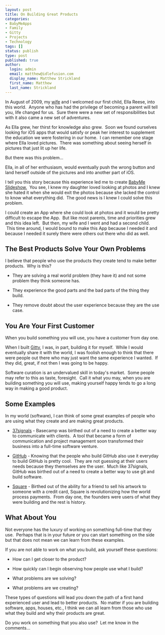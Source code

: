 ```yaml
---
layout: post
title: On Building Great Products
categories:
- BabyMeApps
- Family
- Gitty
- Projects
- Technology
tags: []
status: publish
type: post
published: true
author:
  login: admin
  email: matthew@idlefusion.com
  display_name: Matthew Strickland
  first_name: Matthew
  last_name: Strickland
---
```

In August of 2009, my [wife](http://katiestrickland.com) and I welcomed our first child, Ella Reese, into this world.  Anyone who has had the privilege of becoming a parent will tell you, life changed for us.  Sure there were a new set of responsibilities but with it also came a new set of adventures.

As Ella grew, her thirst for knowledge also grew.  Soon we found ourselves looking for iOS apps that would satisfy or peak her interest to supplement the education we were fostering in our home.  I can remember one stage where Ella loved pictures.  There was something about seeing herself in pictures that just lit up her life.

But there was this problem...

Ella, in all of her enthusiasm, would eventually push the wrong button and land herself outside of the pictures and into another part of iOS.

I tell you this story because this experience led me to create [BabyMe Slideshow.](http://babymeapps.com)  You see, I knew my daughter loved looking at photos and I knew she hated it when she would exit the photos because she lacked the control to know what everything did.  The good news is I knew I could solve this problem.

I could create an App where she could look at photos and it would be pretty difficult to escape the App.  But like most parents, time and priorities grew and this idea left.  But then, my wife and I went and had a second child.  This time around, I would bound to make this App because I needed it and because I needed it surely there were others out there who did as well.

## The Best Products Solve Your Own Problems

I believe that people who use the products they create tend to make better products.  Why is this?

* They are solving a real world problem (they have it) and not some problem they think someone has.

* They experience the good parts and the bad parts of the thing they build.

* They remove doubt about the user experience because they are the use case.

## You Are Your First Customer

When you build something you will use, you have a customer from day one.

When I built [Gitty](http://gittyapp.com), I was, in part, building it for myself.  While I would eventually share it with the world, I was foolish enough to think that there were people out there who may just want the same experience I wanted.  If they did, great, if not then I was going to be happy.

Software curation is an undervalued skill in today's market.  Some people may refer to this as taste, foresight.  Call it what you may, when you are building something you will use, making yourself happy tends to go a long way in making a good product.

## Some Examples

In my world (software), I can think of some great examples of people who are using what they create and are making great products.

* [37signals](http://37signals.com) - Basecamp was birthed out of a need to create a better way to communicate with clients.  A tool that became a form of communication and project management soon transformed their business into a full-time software venture.

* [GitHub](http://github.com) - Knowing that the people who build GitHub also use it everyday to build GitHub is pretty cool.  They are not guessing at their users needs because they themselves are the user.  Much like 37signals, GitHub was birthed out of a need to create a better way to use git and build software.

* [Square](http://squareup.com) - Birthed out of the ability for a friend to sell his artwork to someone with a credit card, Square is revolutionizing how the world process payments.  From day one, the founders were users of what they were building and the rest is history.

## What About You

Not everyone has the luxury of working on something full-time that they use.  Perhaps that is in your future or you can start something on the side but that does not mean we can learn from these examples.

If you are not able to work on what you build, ask yourself these questions:

* How can I get closer to the product?

* How quickly can I begin observing how people use what I build?

* What problems are we solving?

* What problems are we creating?

These types of questions will lead you down the path of a first hand experienced user and lead to better products.  No matter if you are building software, apps, houses, etc., I think we can all learn from those who use what they build and why their products are great.

Do you work on something that you also use?  Let me know in the comments...
